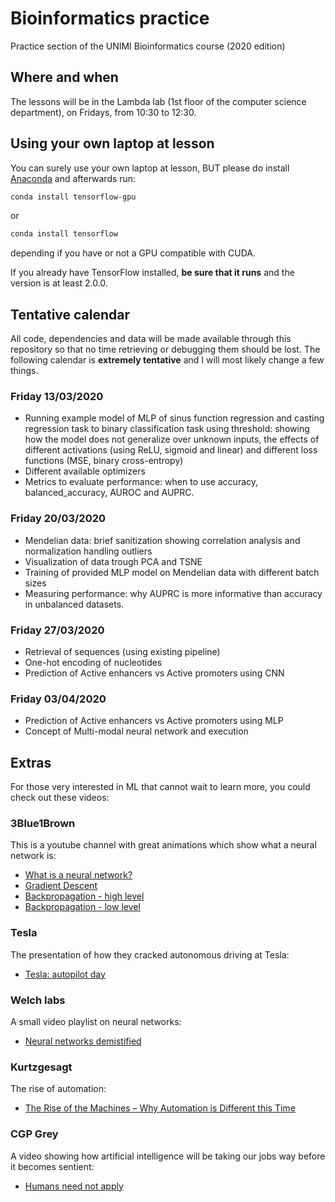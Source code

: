 # Bioinformatics practice
Practice section of the UNIMI Bioinformatics course (2020 edition)

## Where and when
The lessons will be in the Lambda lab (1st floor of the computer science department), on Fridays, from 10:30 to 12:30.

## Using your own laptop at lesson
You can surely use your own laptop at lesson, BUT please do install [Anaconda](https://www.anaconda.com/distribution/#download-section) and afterwards run:

```bash
conda install tensorflow-gpu
```

or 

```bash
conda install tensorflow
```

depending if you have or not a GPU compatible with CUDA.

If you already have TensorFlow installed, **be sure that it runs** and the version is at least 2.0.0.

## Tentative calendar
All code, dependencies and data will be made available through this repository so that no time retrieving or debugging them should be lost.
The following calendar is **extremely tentative** and I will most likely change a few things.

### Friday 13/03/2020
- Running example model of MLP of sinus function regression and casting regression task to binary classification task using threshold: showing how the model does not generalize over unknown inputs, the effects of different activations (using ReLU, sigmoid and linear) and different loss functions (MSE, binary cross-entropy)
- Different available optimizers
- Metrics to evaluate performance: when to use accuracy, balanced_accuracy, AUROC and AUPRC.

### Friday 20/03/2020
- Mendelian data: brief sanitization showing correlation analysis and normalization handling outliers
- Visualization of data trough PCA and TSNE 
- Training of provided MLP model on Mendelian data with different batch sizes
- Measuring performance: why AUPRC is more informative than accuracy in unbalanced datasets.

### Friday 27/03/2020
- Retrieval of sequences (using existing pipeline)
- One-hot encoding of nucleotides
- Prediction of Active enhancers vs Active promoters using CNN

### Friday 03/04/2020
- Prediction of Active enhancers vs Active promoters using MLP
- Concept of Multi-modal neural network and execution

## Extras
For those very interested in ML that cannot wait to learn more, you could check out these videos:

### 3Blue1Brown
This is a youtube channel with great animations which show what a neural network is:
- [What is a neural network?](https://www.youtube.com/watch?v=aircAruvnKk&t=1s)
- [Gradient Descent](https://www.youtube.com/watch?v=IHZwWFHWa-w)
- [Backpropagation - high level](https://www.youtube.com/watch?v=Ilg3gGewQ5U)
- [Backpropagation - low level](https://www.youtube.com/watch?v=tIeHLnjs5U8)

### Tesla
The presentation of how they cracked autonomous driving at Tesla:
- [Tesla: autopilot day](https://www.youtube.com/watch?v=Ucp0TTmvqOE)

### Welch labs
A small video playlist on neural networks:
- [Neural networks demistified](https://www.youtube.com/watch?v=bxe2T-V8XRs)

### Kurtzgesagt
The rise of automation:
- [The Rise of the Machines – Why Automation is Different this Time](https://www.youtube.com/watch?v=WSKi8HfcxEk&t=27s)

### CGP Grey
A video showing how artificial intelligence will be taking our jobs way before it becomes sentient:
- [Humans need not apply](https://www.youtube.com/watch?v=7Pq-S557XQU)